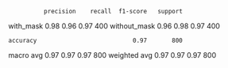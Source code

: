               precision    recall  f1-score   support

   with_mask       0.98      0.96      0.97       400
without_mask       0.96      0.98      0.97       400

    accuracy                           0.97       800
   macro avg       0.97      0.97      0.97       800
weighted avg       0.97      0.97      0.97       800